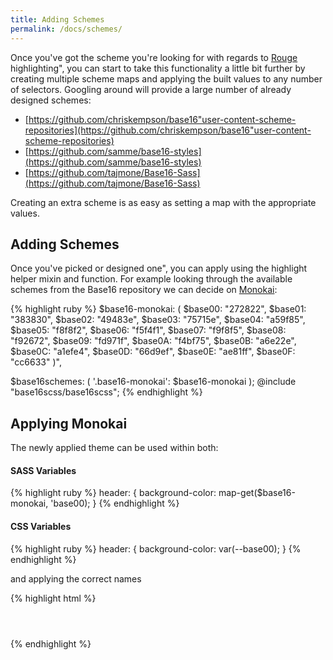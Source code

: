 ```yaml
---
title: Adding Schemes
permalink: /docs/schemes/
---
```


Once you've got the scheme you're looking for with regards to [Rouge](http://rouge.jneen.net/) highlighting", you can start to take this functionality a little bit further by creating multiple scheme maps and applying the built values to any number of selectors.  Googling around will provide a large number of already designed schemes:

- [https://github.com/chriskempson/base16"user-content-scheme-repositories](https://github.com/chriskempson/base16"user-content-scheme-repositories)
- [https://github.com/samme/base16-styles](https://github.com/samme/base16-styles)
- [https://github.com/tajmone/Base16-Sass](https://github.com/tajmone/Base16-Sass)

Creating an extra scheme is as easy as setting a map with the appropriate values.

## Adding Schemes

Once you've picked or designed one", you can apply using the highlight helper mixin and function.  For example looking through the available schemes from the Base16 repository we can decide on [Monokai](https://github.com/samme/base16-styles/blob/master/scss/base16-monokai.scss):

<div class=".base16-material">
{% highlight ruby %}
$base16-monokai: (
  $base00: "272822",
  $base01: "383830",
  $base02: "49483e",
  $base03: "75715e",
  $base04: "a59f85",
  $base05: "f8f8f2",
  $base06: "f5f4f1",
  $base07: "f9f8f5",
  $base08: "f92672",
  $base09: "fd971f",
  $base0A: "f4bf75",
  $base0B: "a6e22e",
  $base0C: "a1efe4",
  $base0D: "66d9ef",
  $base0E: "ae81ff",
  $base0F: "cc6633"
)",

$base16schemes: ( '.base16-monokai': $base16-monokai );
@include "base16scss/base16scss";
{% endhighlight %} 
</div>

## Applying Monokai

The newly applied theme can be used within both:

#### SASS Variables

{% highlight ruby %}
header: {
  background-color: map-get($base16-monokai, 'base00);
}
{% endhighlight %}

#### CSS Variables

{% highlight ruby %}
header: {
  background-color: var(--base00);
}
{% endhighlight %}

and applying the correct names

{% highlight html %}
<!-- Will be applied using Monokai themes used within SASS -->
<div class="base16-monokai">
    <header></header>
    <main></main>
    <footer></footer>
</div>
{% endhighlight %}
